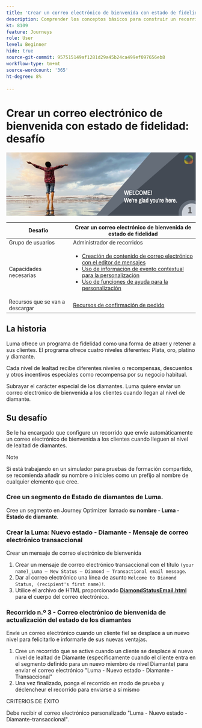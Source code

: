 ```yaml
---
title: 'Crear un correo electrónico de bienvenida con estado de fidelidad: desafío'
description: Comprender los conceptos básicos para construir un recorrido en el lienzo del recorrido.
kt: 8109
feature: Journeys
role: User
level: Beginner
hide: true
source-git-commit: 957515149af1281d29a45b24ca499ef097656eb8
workflow-type: tm+mt
source-wordcount: '365'
ht-degree: 8%

---
```



# Crear un correo electrónico de bienvenida con estado de fidelidad: desafío

![Correo electrónico de bienvenida del estado de fidelidad de AJO: desafiar titular](/help/challenges/assets/email-assets/luma-transactional-onboarding-1.png)

| Desafío | Crear un correo electrónico de bienvenida de estado de fidelidad |
|---|---|
| Grupo de usuarios | Administrador de recorridos |
| Capacidades necesarias | <ul><li>[Creación de contenido de correo electrónico con el editor de mensajes](https://experienceleague.adobe.com/docs/journey-optimizer-learn/tutorials/create-messages/create-email-content-with-the-message-editor.html?lang=en)</li> <li>[Uso de información de evento contextual para la personalización](https://experienceleague.adobe.com/docs/journey-optimizer-learn/tutorials/personalize-content/use-contextual-event-information-for-personalization.html?lang=en)</li><li>[Uso de funciones de ayuda para la personalización](https://experienceleague.adobe.com/docs/journey-optimizer-learn/tutorials/personalize-content/use-helper-functions-for-personalization.html?lang=en)</li></ul> |
| Recursos que se van a descargar | [Recursos de confirmación de pedido](/help/challenges/assets/email-assets/order-confirmation-assets.zip) |

## La historia

Luma ofrece un programa de fidelidad como una forma de atraer y retener a sus clientes. El programa ofrece cuatro niveles diferentes: Plata, oro, platino y diamante.

Cada nivel de lealtad recibe diferentes niveles o recompensas, descuentos y otros incentivos especiales como recompensa por su negocio habitual.

Subrayar el carácter especial de los diamantes. Luma quiere enviar un correo electrónico de bienvenida a los clientes cuando llegan al nivel de diamante.

## Su desafío

Se le ha encargado que configure un recorrido que envíe automáticamente un correo electrónico de bienvenida a los clientes cuando lleguen al nivel de lealtad de diamantes.

>[!NOTE]
> Si está trabajando en un simulador para pruebas de formación compartido, se recomienda añadir su nombre o iniciales como un prefijo al nombre de cualquier elemento que cree.

### Cree un segmento de Estado de diamantes de Luma.

Cree un segmento en Journey Optimizer llamado **su nombre - Luma - Estado de diamante**.

### Crear la Luma: Nuevo estado - Diamante - Mensaje de correo electrónico transaccional

Crear un mensaje de correo electrónico de bienvenida

1. Crear un mensaje de correo electrónico transaccional con el título `(your name)_Luma – New Status – Diamond – Transactional email message`.
2. Dar al correo electrónico una línea de asunto `Welcome to Diamond Status, (recipient's first name)!`.
3. Utilice el archivo de HTML proporcionado **[DiamondStatusEmail.html](/help/challenges/assets/email-assets/DiamondStatusEmail.html)** para el cuerpo del correo electrónico.


### **Recorrido n.º 3 - Correo electrónico de bienvenida de actualización del estado de los diamantes**

Envíe un correo electrónico cuando un cliente fiel se desplace a un nuevo nivel para felicitarlo e informarle de sus nuevas ventajas.

1. Cree un recorrido que se active cuando un cliente se desplace al nuevo nivel de lealtad de Diamante (específicamente cuando el cliente entra en el segmento definido para un nuevo miembro de nivel Diamante) para enviar el correo electrónico &quot;Luma - Nuevo estado - Diamante - Transaccional&quot;
2. Una vez finalizado, ponga el recorrido en modo de prueba y déclencheur el recorrido para enviarse a sí mismo  

CRITERIOS DE ÉXITO

Debe recibir el correo electrónico personalizado &quot;Luma - Nuevo estado - Diamante-transaccional&quot;.
